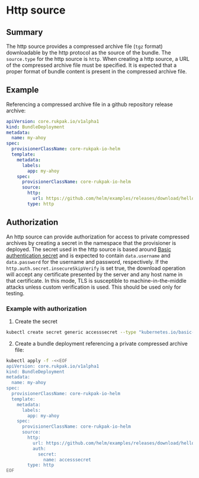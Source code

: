 # Http source

## Summary

The http source provides a compressed archive file (`tgz` format) downloadable by the http protocol as the source of the bundle.
The `source.type` for the http source is `http`. When creating a http source, a URL of the compressed archive file must be specified.
It is expected that a proper format of bundle content is present
in the compressed archive file.

## Example

Referencing a compressed archive file in a github repository release archive:

```yaml
apiVersion: core.rukpak.io/v1alpha1
kind: BundleDeployment
metadata:
  name: my-ahoy
spec:
  provisionerClassName: core-rukpak-io-helm
  template:
    metadata:
      labels:
        app: my-ahoy
    spec:
      provisionerClassName: core-rukpak-io-helm
      source:
        http:
          url: https://github.com/helm/examples/releases/download/hello-world-0.1.0/hello-world-0.1.0.tgz  
        type: http
```

## Authorization

An http source can provide authorization for access to private compressed archives by creating a secret in the namespace that the provisioner is deployed.
The secret used in the http source is based around [Basic authentication secret](https://kubernetes.io/docs/concepts/configuration/secret/#basic-authentication-secret)
and is expected to contain `data.username` and `data.password` for the username and password, respectively.
If the `http.auth.secret.insecureSkipVerify` is set true, the download operation will accept any certificate presented by the server and any host name in that
certificate. In this mode, TLS is susceptible to machine-in-the-middle attacks unless custom verification is
used. This should be used only for testing.

### Example with authorization

1. Create the secret

```sh
kubectl create secret generic accesssecret --type "kubernetes.io/basic-auth" --from-literal=username=myusername --from-literal=password=mypassword -n olmv1-system
```

2. Create a bundle deployment referencing a private compressed archive file:

```bash
kubectl apply -f -<<EOF
apiVersion: core.rukpak.io/v1alpha1
kind: BundleDeployment
metadata:
  name: my-ahoy
spec:
  provisionerClassName: core-rukpak-io-helm
  template:
    metadata:
      labels:
        app: my-ahoy
    spec:
      provisionerClassName: core-rukpak-io-helm
      source:
        http:
          url: https://github.com/helm/examples/releases/download/hello-world-0.1.0/hello-world-0.1.0.tgz
          auth:
            secret:
              name: accesssecret
        type: http
EOF
```
